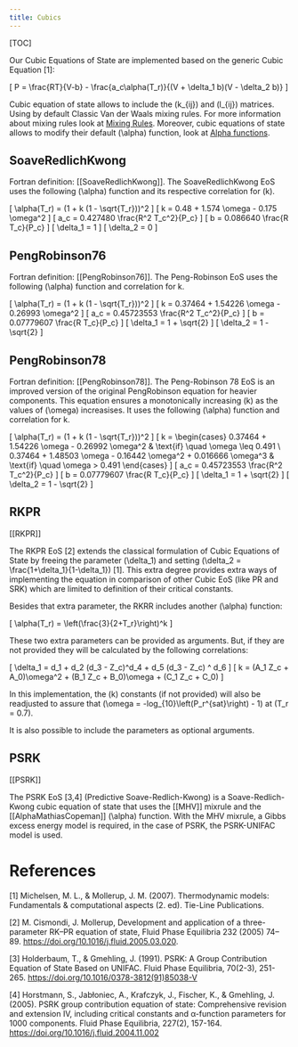 ```yaml
---
title: Cubics
---
```


[TOC]

Our Cubic Equations of State are implemented based on the generic Cubic
Equation [1]:

\[
    P = \frac{RT}{V-b} - \frac{a_c\alpha(T_r)}{(V + \delta_1 b)(V - \delta_2 b)}
\]

Cubic equation of state allows to include the \(k_{ij}\) and \(l_{ij}\)
matrices. 
Using by default Classic Van der Waals mixing rules.
For more information about mixing rules look at [Mixing Rules](mixing.md).
Moreover, cubic equations of state allows to modify their default 
\(\alpha\) function, look at [Alpha functions](alpha.md).


## SoaveRedlichKwong
Fortran definition: [[SoaveRedlichKwong]]. The SoaveRedlichKwong EoS uses the
following \(\alpha\) function and its respective correlation for \(k\).

\[ \alpha(T_r) = (1 + k (1 - \sqrt{T_r}))^2 \]
\[ k = 0.48 + 1.574 \omega - 0.175 \omega^2  \]
\[ a_c = 0.427480  \frac{R^2 T_c^2}{P_c} \]
\[ b = 0.086640  \frac{R T_c}{P_c} \]
\[ \delta_1 = 1 \]
\[ \delta_2 = 0 \]

## PengRobinson76
Fortran definition: [[PengRobinson76]]. The Peng-Robinson EoS uses
the following \(\alpha\) function and correlation for k.

\[ \alpha(T_r) = (1 + k (1 - \sqrt{T_r}))^2 \]
\[ k = 0.37464 + 1.54226 \omega - 0.26993 \omega^2 \]
\[ a_c = 0.45723553  \frac{R^2 T_c^2}{P_c} \]
\[ b = 0.07779607 \frac{R T_c}{P_c} \]
\[ \delta_1 = 1 + \sqrt{2} \]
\[ \delta_2 = 1 - \sqrt{2} \]

## PengRobinson78
Fortran definition: [[PengRobinson78]]. The Peng-Robinson 78 EoS is an
improved version of the original PengRobinson equation for heavier components. 
This equation ensures a monotonically increasing \(k\) as the values of 
\(\omega\) increasises.
It uses the following \(\alpha\) function and correlation for k.

\[ \alpha(T_r) = (1 + k (1 - \sqrt{T_r}))^2 \]
\[
k =
\begin{cases} 
0.37464 + 1.54226 \omega - 0.26992 \omega^2 & \text{if} \quad \omega \leq 0.491 \\
0.37464 + 1.48503 \omega - 0.16442 \omega^2 + 0.016666 \omega^3 & \text{if} \quad \omega > 0.491
\end{cases}
\]
\[ a_c = 0.45723553  \frac{R^2 T_c^2}{P_c} \]
\[ b = 0.07779607  \frac{R T_c}{P_c} \]
\[ \delta_1 = 1 + \sqrt{2} \]
\[ \delta_2 = 1 - \sqrt{2} \]


## RKPR
[[RKPR]]

The RKPR EoS [2] extends the classical formulation of Cubic Equations of State by
freeing the parameter \(\delta_1\) and setting \(\delta_2 =
\frac{1+\delta_1}{1-\delta_1}\) [1]. This extra degree provides extra ways of
implementing the equation in comparison of other Cubic EoS (like PR and SRK)
which are limited to definition of their critical constants.

Besides that extra parameter, the RKRR includes another \(\alpha\)
function:

\[
 \alpha(T_r) = \left(\frac{3}{2+T_r}\right)^k
\]

These two extra parameters can be provided as arguments. But, if they are
not provided they will be calculated by the following correlations:

\[ \delta_1 = d_1 + d_2 (d_3 - Z_c)^d_4 + d_5 (d_3 - Z_c) ^ d_6 \]
\[ k = (A_1  Z_c + A_0)\omega^2 + (B_1 Z_c + B_0)\omega + (C_1 Z_c + C_0) \]

In this implementation, the \(k\) constants (if not provided) will also 
be readjusted to assure that \(\omega = -log_{10}\left(P_r^{sat}\right) - 1\) 
at \(T_r = 0.7\).

It is also possible to include the parameters as optional arguments.


## PSRK
[[PSRK]]

The PSRK EoS [3,4] (Predictive Soave-Redlich-Kwong) is a Soave-Redlich-Kwong
cubic equation of state that uses the [[MHV]] mixrule and the
[[AlphaMathiasCopeman]] \(\alpha\) function. With the MHV mixrule, a Gibbs
excess energy model is required, in the case of PSRK, the PSRK-UNIFAC model is
used.


# References
[1] Michelsen, M. L., & Mollerup, J. M. (2007). Thermodynamic models:
Fundamentals & computational aspects (2. ed). Tie-Line Publications.

[2] M. Cismondi, J. Mollerup, Development and application of a three-parameter 
RK–PR equation of state, Fluid Phase Equilibria 232 (2005) 74–89.
https://doi.org/10.1016/j.fluid.2005.03.020.

[3] Holderbaum, T., & Gmehling, J. (1991). PSRK: A Group Contribution Equation
of State Based on UNIFAC. Fluid Phase Equilibria, 70(2-3), 251-265.
https://doi.org/10.1016/0378-3812(91)85038-V

[4] Horstmann, S., Jabłoniec, A., Krafczyk, J., Fischer, K., & Gmehling, J.
(2005). PSRK group contribution equation of state: Comprehensive revision and
extension IV, including critical constants and α-function parameters for 1000
components. Fluid Phase Equilibria, 227(2), 157-164.
https://doi.org/10.1016/j.fluid.2004.11.002
